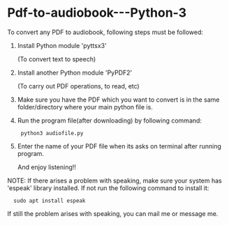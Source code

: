 # Pdf-to-audiobook---Python-3

To convert any PDF to audiobook, following steps must be followed:

1. Install Python module 'pyttsx3'

    (To convert text to speech)

2. Install another Python module 'PyPDF2' 

    (To carry out PDF operations, to read, etc)

3. Make sure you have the PDF which you want to convert is in the same folder/directory where your main python file is.

4. Run the program file(after downloading) by following command:

    
        python3 audiofile.py


5. Enter the name of your PDF file when its asks on terminal after running program.


    And enjoy listening!!
    



NOTE: If there arises a problem with speaking, make sure your system has 'espeak' library installed. If not run the following command to install it:
      
      sudo apt install espeak
      
   If still the problem arises with speaking, you can mail me or message me.
